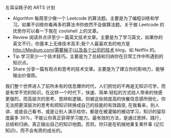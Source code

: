 左耳朵耗子的 ARTS 计划

- Algorithm
每周至少做一个 Leetcode 的算法题。主要是为了编程训练和学习。如果不训练你看再多的算法书你依然不会做算法题。关于做 Leetcode 的优势你可以看一下我在 coolshell 上的文章。
- Review
阅读并点评至少一篇英文技术文章。主要是为了学习英文，如果你的英文不行，你基本上无缘技术高手;我个人最喜欢去的地方是 http://Medium.com(需要梯子)以及各个公司的技术 blog，如 Netflix 的。
- Tip
学习至少一个技术技巧。主要是为了总结和归纳你在日常工作中所遇到的知识点。
- Share
分享一篇有观点和思考的技术文章。主要是为了建立你的影响力，能够输出价值观。

我们整个世界进入了前所未有的信息爆炸时代，人们担忧的不再是无知识可学，而是有学不完的知识。在这样一个时代下，快速、简单.轻松的方式给人带来的快感更强烈，而高层次的思考、思辨和逻辑，则被这些频度高的快餐信息感所弱化，你无法把更深层次的思考和把知识转换成自己的技能的有效路径,
在我看来，别人讲、或是自己看书，或是让别人演示给你，都是在被灌输的被动学习，知识的留存度最多 30%，不能让你真正获得学习能力。最有效的方法，是通过思辨，践行，总结和归纳，真正输出自己的知识地图。否则，你只是在机械地重复某件事 (记忆知识)，而不会有质的成长的。
